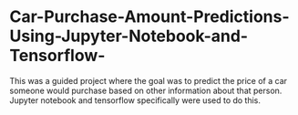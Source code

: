 # Car-Purchase-Amount-Predictions-Using-Jupyter-Notebook-and-Tensorflow-
This was a guided project where the goal was to predict the price of a car someone would purchase based on other information about that person. Jupyter notebook and tensorflow specifically were used to do this.
